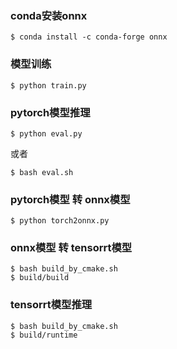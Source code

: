 
### conda安装onnx

```shell
$ conda install -c conda-forge onnx
```

### 模型训练

```shell
$ python train.py
```

### pytorch模型推理

```shell
$ python eval.py
```

或者

```shell
$ bash eval.sh
```

### pytorch模型 转 onnx模型

```shell
$ python torch2onnx.py
```

### onnx模型 转 tensorrt模型

```shell
$ bash build_by_cmake.sh
$ build/build
```

### tensorrt模型推理

```shell
$ bash build_by_cmake.sh
$ build/runtime
```
